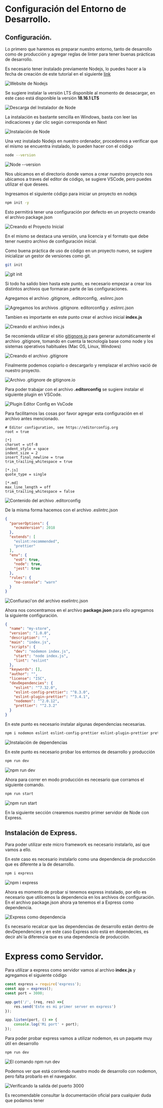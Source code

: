 # Configuración del Entorno de Desarrollo.

## Configuración.

Lo primero que haremos es preparar nuestro entorno, tanto de desarrollo como de producción y agregar reglas de linter para tener buenas prácticas de desarrollo.

Es necesario tener instalado previamente Nodejs, lo puedes hacer a la fecha de creación de este tutoríal en el siguiente [link](https://nodejs.org/en)

![](img\image.png "Website de Nodejs")

Se sugiere instalar la versión LTS disponible al momento de desacargar, en este caso está disponible la versión **18.16.1 LTS**

![](img\image-1.png "Descarga del Instalador de Node")

La instalación es bastante sencilla en Windows, basta con leer las indicaciones y dar clic según corresponda en Next

![](img\image-2.png "Instalación de Node")

Una vez instalado Nodejs en nuestro ordenador, procedemos a verificar que el mismo se encuentra instalado, lo pueden hacer con el código

```bash
node --version
```

![](img\image-4.png "Node --version")

Nos ubicamos en el directorio donde vamos a crear nuestro proyecto nos ubicamos a traves del editor de código, se sugiere VSCode, pero puedes utilizar el que desees.

Ingresamos el siguiente código para iniciar un proyecto en nodejs

```bash
npm init -y
```
Esto permitirá tener una configuración por defecto en un proyecto creando el archivo package.json

![](img\image-5.png "Creando el Proyecto Inicial")

En el mismo se destaca una versión, una licencia y el formato que debe tener nuestro archivo de configuración inicial.

Como buena práctica de uso de código en un proyecto nuevo, se sugiere inicializar un gestor de versiones como git.

```bash
git init
```
![](img\image-6.png "git init")

Si todo ha salido bien hasta este punto, es necesario empezar a crear los distintos archivos que formaran parte de las configuraciones.

Agregamos el archivo .gitignore, .editorconfig, .eslinrc.json

![](img\image-7.png "Agregamos los archivos .gitignore. editorconfig y .eslinrc.json")

Tambien es importante en este punto crear el archivo inicial **index.js**

![](img\image-8.png "Creando el archivo index.js")

Se recomienda utilizar el sitio [gitignore.io](https://www.toptal.com/developers/gitignore/) para generar automáticamente el archivo .gitignore, tomando en cuenta la tecnología base como node y los sistemas operativos habituales (Mac OS, Linux, Windows)

![](img\image-9.png "Creando el archivo .gitignore")

Finalmente podemos copiarlo o descargarlo y remplazar el archivo vació de nuestro proyecto.

![](img\image-10.png "Archivo .gitignore de gitignore.io")

Para poder trabajar con el archivo **.editorconfig** se sugiere instalar el siguiente plugin en VSCode.

![](img\image-11.png "Plugin Editor Config en VsCode")

Para facilitarnos las cosas por favor agregar esta configuración en el archivo antes mencionado.

```config
# Editor configuration, see https://editorconfig.org
root = true

[*]
charset = utf-8
indent_style = space
indent_size = 2
insert_final_newline = true
trim_trailing_whitespace = true

[*.js]
quote_type = single

[*.md]
max_line_length = off
trim_trailing_whitespace = false

```
![](img\image-12.png "Contenido del archivo .editorconfig")

De la misma forma hacemos con el archivo .eslintrc.json

```json
{
  "parserOptions": {
    "ecmaVersion": 2018
  },
  "extends": [
    "eslint:recommended",
    "prettier"
  ],
  "env": {
    "es6": true,
    "node": true,
    "jest": true
  },
  "rules": {
    "no-console": "warn"
  }
}
```
![](img\image-13.png "Confiuraci'on del archivo eselintrc.json")

Ahora nos concentramos en el archivo **package.json** para ello agregamos la siguiente configuración.

```json
{
  "name": "my-store",
  "version": "1.0.0",
  "description": "",
  "main": "index.js",
  "scripts": {
    "dev": "nodemon index.js",
    "start": "node index.js",
    "lint": "eslint"
  },
  "keywords": [],
  "author": "",
  "license": "ISC",
  "devDependencies": {
    "eslint": "^7.32.0",
    "eslint-config-prettier": "^8.3.0",
    "eslint-plugin-prettier": "^3.4.1",
    "nodemon": "^2.0.12",
    "prettier": "^2.3.2"
  }
}
```
En este punto es necesario instalar algunas dependencias necesarias.

```bash
npm i nodemon eslint eslint-config-prettier eslint-plugin-prettier prettier -D
```

![](img\image-14.png "Instalación de dependencias")

En este punto es necesario probar los entornos de desarrollo y producción

```bash
npm run dev
```

![](img\image-15.png "npm run dev")

Ahora para correr en modo producción es necesario que corramos el siguiente comando.

```bash
npm run start
```

![](img\image-16.png "npm run start")

En la siguiente sección crearemos nuestro primer servidor de Node con Express.

## Instalación de Express.

Para poder utilizar este micro framework es necesario instalarlo, así que vamos a ello.

En este caso es necesario instalarlo como una dependencia de producción que es diferente a la de desarrollo.

```bash
npm i express
```
![](image-17.png "npm i express")

Ahora es momento de probar si tenemos express instalado, por ello es necesario que utilicemos la dependencia en los archivos de configuración. En el archivo package.json ahora ya tenemos el a Express como dependencia.

![](image-18.png "Express como dependencia")

Es necesario recalcar que las dependencias de desarrollo están dentro de devDependencies y en este caso Express solo está en dependecies, es decir ahí la diferencia que es una dependencia de producción.

# Express como Servidor.

Para utilizar a express como servidor vamos al archivo **index.js** y agregamos el siguiente código

```js
const express = require('express');
const app = express();
const port = 3000;

app.get('/', (req, res) =>{
    res.send('Este es mi primer server en express')
});

app.listen(port, () => {
    console.log('Mi port' + port);
});
```
Para poder probar express vamos a utilizar nodemon, es un paquete muy útil en desarrollo

```bash
npm run dev
```
![](image-19.png "El comando npm run dev")

Podemos ver que está corriendo nuestro modo de desarrollo con nodemon, pero falta probarlo en el navegador.

![](image-20.png "Verificando la salida del puerto 3000")

Es recomendable consultar la documentación oficial para cualquier duda que podamos tener